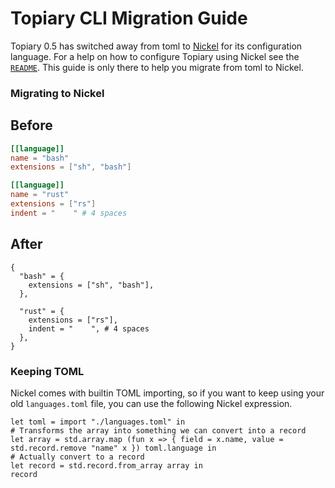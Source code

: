 # Topiary CLI Migration Guide
Topiary 0.5 has switched away from toml to [Nickel](https://nickel-lang.org/) for its configuration language.
For a help on how to configure Topiary using Nickel see the [`README`](/README.md).
This guide is only there to help you migrate from toml to Nickel.

### Migrating to Nickel
## Before
```toml
[[language]]
name = "bash"
extensions = ["sh", "bash"]

[[language]]
name = "rust"
extensions = ["rs"]
indent = "    " # 4 spaces
```

## After
```nickel
{
  "bash" = {
    extensions = ["sh", "bash"],
  },

  "rust" = {
    extensions = ["rs"],
    indent = "    ", # 4 spaces
  },
}
```

### Keeping TOML
Nickel comes with builtin TOML importing, so if you want to keep using your old `languages.toml` file, you can use the following Nickel expression.
```nickel
let toml = import "./languages.toml" in
# Transforms the array into something we can convert into a record
let array = std.array.map (fun x => { field = x.name, value = std.record.remove "name" x }) toml.language in
# Actually convert to a record
let record = std.record.from_array array in
record
```
